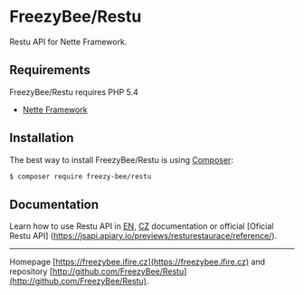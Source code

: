 FreezyBee/Restu
======

Restu API for Nette Framework.


Requirements
------------

FreezyBee/Restu requires PHP 5.4

- [Nette Framework](https://github.com/nette/nette)


Installation
------------

The best way to install FreezyBee/Restu is using [Composer](http://getcomposer.org/):

```sh
$ composer require freezy-bee/restu
```


Documentation
------------

Learn how to use Restu API in 
[EN](https://github.com/FreezyBee/Restu/blob/master/docs/en/index.md),
[CZ](https://github.com/FreezyBee/Restu/blob/master/docs/cs/index.md)
documentation or 
official [Oficial Restu API] (https://jsapi.apiary.io/previews/resturestaurace/reference/).



-----

Homepage [https://freezybee.ifire.cz](https://freezybee.ifire.cz) and repository [http://github.com/FreezyBee/Restu](http://github.com/FreezyBee/Restu).
